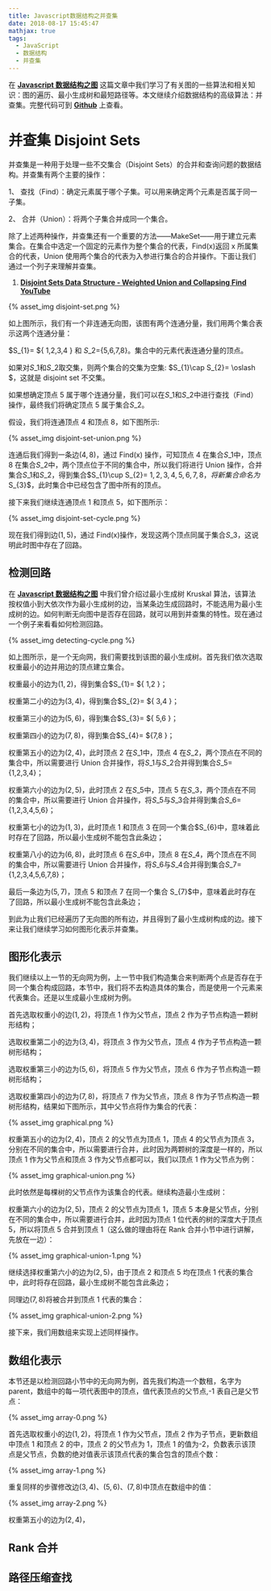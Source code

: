 ```yaml
---
title: Javascript数据结构之并查集
date: 2018-08-17 15:45:47
mathjax: true
tags:
  - JavaScript
  - 数据结构
  - 并查集
---
```


在 **[Javascript 数据结构之图](/2018/08/12/js-data-structure/)** 这篇文章中我们学习了有关图的一些算法和相关知识：图的遍历、最小生成树和最短路径等。本文继续介绍数据结构的高级算法：并查集。完整代码可到 **[Github](https://github.com/PennySuu/javascript-algorithms)** 上查看。

<!--more-->

# 并查集 Disjoint Sets

并查集是一种用于处理一些不交集合（Disjoint Sets）的合并和查询问题的数据结构。并查集有两个主要的操作：

1、 查找（Find）：确定元素属于哪个子集。可以用来确定两个元素是否属于同一子集。

2、 合并（Union）：将两个子集合并成同一个集合。

除了上述两种操作，并查集还有一个重要的方法——MakeSet——用于建立元素集合。在集合中选定一个固定的元素作为整个集合的代表，Find(x)返回 x 所属集合的代表，Union 使用两个集合的代表为入参进行集合的合并操作。下面让我们通过一个列子来理解并查集。

1. **[Disjoint Sets Data Structure - Weighted Union and Collapsing Find YouTube](https://www.youtube.com/watch?v=wU6udHRIkcc)**

{% asset_img disjoint-set.png %}

如上图所示，我们有一个非连通无向图，该图有两个连通分量，我们用两个集合表示这两个连通分量：

$S\_{1}= ${ 1,2,3,4 } 和 $S\_{2}=${5,6,7,8}。集合中的元素代表连通分量的顶点。

如果对$S\_{1}$和$S\_{2}$取交集，则两个集合的交集为空集: $S\_{1}\cap S\_{2}= \oslash $，这就是 disjoint set 不交集。

如果想确定顶点 5 属于哪个连通分量，我们可以在$S\_{1}$和$S\_{2}$中进行查找（Find）操作，最终我们将确定顶点 5 属于集合$S\_{2}$。

假设，我们将连通顶点 4 和顶点 8，如下图所示:

{% asset_img disjoint-set-union.png %}

连通后我们得到一条边$\left ( 4,8\right )$，通过 Find(x) 操作，可知顶点 4 在集合$S\_{1}$中，顶点 8 在集合$S\_{2}$中，两个顶点位于不同的集合中，所以我们将进行 Union 操作，合并集合$S\_{1}$和$S\_{2}$，得到集合$S\_{1}\cup S\_{2}= ${1,2,3,4,5,6,7,8}，将新集合命名为$S\_{3}$，此时集合中已经包含了图中所有的顶点。

接下来我们继续连通顶点 1 和顶点 5，如下图所示：

{% asset_img disjoint-set-cycle.png %}

现在我们得到边$\left ( 1,5\right )$，通过 Find(x)操作，发现这两个顶点同属于集合$S\_{3}$，这说明此时图中存在了回路。

## 检测回路

在 **[Javascript 数据结构之图](/2018/08/12/js-data-structure/)** 中我们曾介绍过最小生成树 Kruskal 算法，该算法按权值小到大依次作为最小生成树的边，当某条边生成回路时，不能选用为最小生成树的边。如何判断无向图中是否存在回路，就可以用到并查集的特性。现在通过一个例子来看看如何检测回路。

{% asset_img detecting-cycle.png %}

如上图所示，是一个无向网，我们需要找到该图的最小生成树。首先我们依次选取权重最小的边并用边的顶点建立集合。

权重最小的边为$\left ( 1,2\right )$，得到集合$S\_{1}= ${ 1,2 }；

权重第二小的边为$\left ( 3,4\right )$，得到集合$S\_{2}= ${ 3,4 }；

权重第三小的边为$\left ( 5,6\right )$，得到集合$S\_{3}= ${ 5,6 }；

权重第四小的边为$\left ( 7,8\right )$，得到集合$S\_{4}= ${7,8 }；

权重第五小的边为$\left ( 2,4\right )$，此时顶点 2 在$S\_{1}$中，顶点 4 在$S\_{2}$，两个顶点在不同的集合中，所以需要进行 Union 合并操作，将$S\_{1}$与$S\_{2}$合并得到集合$S\_{5}=${1,2,3,4}；

权重第六小的边为$\left ( 2,5\right )$，此时顶点 2 在$S\_{5}$中，顶点 5 在$S\_{3}$，两个顶点在不同的集合中，所以需要进行 Union 合并操作，将$S\_{5}$与$S\_{3}$合并得到集合$S\_{6}=${1,2,3,4,5,6}；

权重第七小的边为$\left ( 1,3\right )$，此时顶点 1 和顶点 3 在同一个集合$S\_{6}中，意味着此时存在了回路，所以最小生成树不能包含此条边；

权重第八小的边为$\left ( 6,8\right )$，此时顶点 6 在$S\_{6}$中，顶点 8 在$S\_{4}$，两个顶点在不同的集合中，所以需要进行 Union 合并操作，将$S\_{6}$与$S\_{4}$合并得到集合$S\_{7}=${1,2,3,4,5,6,7,8}；

最后一条边为$\left ( 5,7\right )$，顶点 5 和顶点 7 在同一个集合 S\_{7}$中，意味着此时存在了回路，所以最小生成树不能包含此条边；

到此为止我们已经遍历了无向图的所有边，并且得到了最小生成树构成的边。接下来让我们继续学习如何图形化表示并查集。

## 图形化表示

我们继续以上一节的无向网为例，上一节中我们构造集合来判断两个点是否存在于同一个集合构成回路，本节中，我们将不去构造具体的集合，而是使用一个元素来代表集合。还是以生成最小生成树为例。

首先选取权重小的边$\left ( 1,2\right )$，将顶点 1 作为父节点，顶点 2 作为子节点构造一颗树形结构；

选取权重第二小的边为$\left ( 3,4\right )$，将顶点 3 作为父节点，顶点 4 作为子节点构造一颗树形结构；

选取权重第三小的边为$\left ( 5,6\right )$，将顶点 5 作为父节点，顶点 6 作为子节点构造一颗树形结构；

选取权重第四小的边为$\left ( 7,8\right )$，将顶点 7 作为父节点，顶点 8 作为子节点构造一颗树形结构，结果如下图所示，其中父节点将作为集合的代表：

{% asset_img graphical.png %}

权重第五小的边为$\left ( 2,4\right )$，顶点 2 的父节点为顶点 1，顶点 4 的父节点为顶点 3，分别在不同的集合中，所以需要进行合并，此时因为两颗树的深度是一样的，所以顶点 1 作为父节点和顶点 3 作为父节点都可以，我们以顶点 1 作为父节点为例：

{% asset_img graphical-union.png %}

此时依然是每棵树的父节点作为该集合的代表。继续构造最小生成树：

权重第六小的边为$\left ( 2,5\right )$，顶点 2 的父节点为顶点 1，顶点 5 本身是父节点，分别在不同的集合中，所以需要进行合并，此时因为顶点 1 位代表的树的深度大于顶点 5，所以将顶点 5 合并到顶点 1（这么做的理由将在 Rank 合并小节中进行讲解，先放在一边）：

{% asset_img graphical-union-1.png %}

继续选择权重第六小的边为$\left ( 2,5\right )$，由于顶点 2 和顶点 5 均在顶点 1 代表的集合中，此时将存在回路，最小生成树不能包含此条边；

同理边$\left ( 7,8\right )$将被合并到顶点 1 代表的集合：

{% asset_img graphical-union-2.png %}

接下来，我们用数组来实现上述同样操作。

## 数组化表示

本节还是以检测回路小节中的无向网为例，首先我们构造一个数租，名字为 parent，数组中的每一项代表图中的顶点，值代表顶点的父节点,-1 表自己是父节点：

{% asset_img array-0.png %}

首先选取权重小的边$\left ( 1,2\right )$，将顶点 1 作为父节点，顶点 2 作为子节点，更新数组中顶点 1 和顶点 2 的中，顶点 2 的父节点为 1，顶点 1 的值为-2，负数表示该顶点是父节点，负数的绝对值表示该顶点代表的集合包含的顶点个数：

{% asset_img array-1.png %}

重复同样的步骤修改边$\left ( 3,4\right )$、$\left ( 5,6\right )$、$\left ( 7,8\right )$中顶点在数组中的值：

{% asset_img array-2.png %}

权重第五小的边为$\left ( 2,4\right )$，

## Rank 合并

## 路径压缩查找
